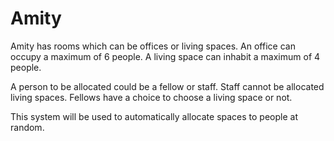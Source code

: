 # Amity

Amity has rooms which can be offices or living spaces. An office can occupy a maximum of 6 people. A living space can inhabit a maximum of 4 people.


A person to be allocated could be a fellow or staff. Staff cannot be allocated living spaces. Fellows have a choice to choose a living space or not.


This system will be used to automatically allocate spaces to people at random.
